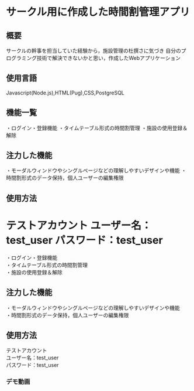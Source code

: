 # サークル用に作成した時間割管理アプリ

## 概要
サークルの幹事を担当していた経験から，施設管理の杜撰さに気づき
自分のプログラミング技術で解決できないかと思い，作成したWebアプリケーション

## 使用言語
Javascript(Node.js),HTML(Pug),CSS,PostgreSQL

## 機能一覧
・ログイン・登録機能
・タイムテーブル形式の時間割管理
・施設の使用登録＆解除

## 注力した機能
・モーダルウィンドウやシングルページなどの理解しやすいデザインや機能
・時間割形式のデータ保持，個人ユーザーの編集権限

## 使用方法
テストアカウント
ユーザー名：test_user
パスワード：test_user
=======
・ログイン・登録機能<br> 
・タイムテーブル形式の時間割管理<br>
・施設の使用登録＆解除<br>

## 注力した機能
・モーダルウィンドウやシングルページなどの理解しやすいデザインや機能<br>
・時間割形式のデータ保持，個人ユーザーの編集権限<br>

## 使用方法
テストアカウント<br>
ユーザー名：test_user<br>
パスワード：test_user<br>

### デモ動画
